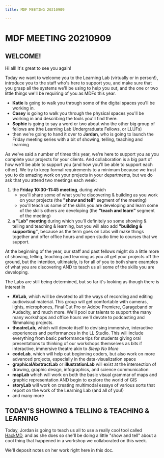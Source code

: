 ```yaml
---
title: MDF MEETING 20210909

---
```


# MDF MEETING 20210909

## WELCOME!

Hi all! It's great to see you again!

Today we want to welcome you to the Learning Lab (virtually or in person!), introduce you to the staff who's here to support you, and make sure that you grasp all the systems we'll be using to help you out, and the one or two little things we'll be requiring of you as MDFs this year.

- **Katie** is going to walk you through some of the digital spaces you'll be working in.
- **Casey** is going to walk you through the physical spaces you'll be working in and describing the tools you'll find there.
- **Sophie** is going to say a word or two about who the other big group of fellows are (the Learning Lab Undergraduate Fellows, or LLUFs)
- then we're going to hand it over to **Jordan**, who is going to launch the Friday meeting series with a bit of showing, telling, teaching and learning

As we've said a number of times this year, we're here to support you as you complete your projects for your clients. And collaboration is a big part of how we'll be able to support you (and how you'll be able to support each other). We try to keep formal requirements to a minimum because we trust you to do amazing work on your projects in your departments, but we do ask that you attend two meetings each week:

1. the **Friday 10:30-11:45 meeting**, during which 
    - you'll share some of what you're discovering & building as you work on your projects (the **"show and tell"** segment of the meeting)
    - you'll teach us some of the skills you are developing and learn some of the skills others are developing (the **"teach and learn"** segment of the meeting) 
2. **a "Lab" meeting** during which you'll definitely so some showing & telling and teaching & learning, but you will also add **"building & supporting"**, because as the term goes on Labs will make things together and offer office hours and open studio time to courses that we support.  


At the beginning of the year, our staff and past fellows might do a little more of showing, telling, teaching and learning as you all get your projects off the ground, but the intention, ultimately, is for all of you to both share examples of what you are discovering AND to teach us all some of the skills you are developing.

The Labs are still being determined, but so far it's looking as though there is interest in
* **AVLab**, which will be devoted to all the ways of recording and editing audiovisual material. This group will get comfortable with cameras, lights, microphones, Final Cut Pro or Adobe Premiere, Garageband or Audacity, and much more. We'll pool our talents to support the many many workshops and office hours we'll devote to podcasting and filmmaking projects.
* **theatreLab**, which will devote itself to devising immersive, interactive experiences and performances in the LL Studio. This will include everything from basic performance tips for students giving oral presentations to thinking of our workshops themselves as bits if interactive, immersive theatre akin to _Sleep No More_
* **codeLab**, which will help out beginning coders, but also work on more advanced projects, especially in the data-visualization space
* **graphicalAbstractLab** or **illustrationLab** will exist at the intersection of drawing, graphic design, infographics, and science communication
* **mapLab** which will work on both the basic visual grammar of maps and graphic representation AND begin to explore the world of GIS
* **storyLab** will work on creating multimodal essays of various sorts that report on the work of the Learning Lab (and all of you!)
* and many more


## TODAY'S SHOWING & TELLING & TEACHING & LEARNING

Today, Jordan is going to teach us all to use a really cool tool called [HackMD](https://hackmd.io/), and as she does so she'll be doing a little "show and tell" about a cool thing that happened in a workshop we collaborated on this week. 

We'll deposit notes on her work right here in this doc.

